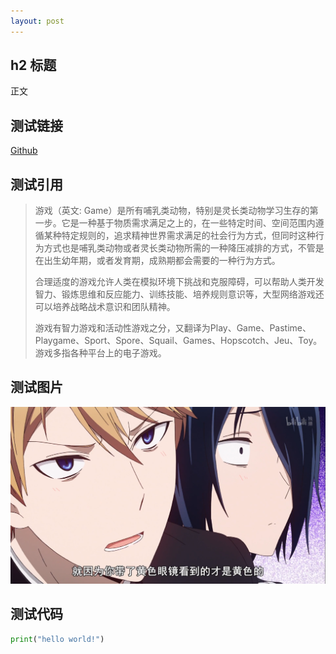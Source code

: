```yaml
---
layout: post
---
```

## h2 标题

正文

## 测试链接

[Github](https://github.com/)

## 测试引用

>游戏（英文: Game）是所有哺乳类动物，特别是灵长类动物学习生存的第一步。它是一种基于物质需求满足之上的，在一些特定时间、空间范围内遵循某种特定规则的，追求精神世界需求满足的社会行为方式，但同时这种行为方式也是哺乳类动物或者灵长类动物所需的一种降压减排的方式，不管是在出生幼年期，或者发育期，成熟期都会需要的一种行为方式。
>
>合理适度的游戏允许人类在模拟环境下挑战和克服障碍，可以帮助人类开发智力、锻炼思维和反应能力、训练技能、培养规则意识等，大型网络游戏还可以培养战略战术意识和团队精神。
>
>游戏有智力游戏和活动性游戏之分，又翻译为Play、Game、Pastime、Playgame、Sport、Spore、Squail、Games、Hopscotch、Jeu、Toy。游戏多指各种平台上的电子游戏。

## 测试图片

![黄色眼镜](/image/黄色眼镜.png)

## 测试代码

```python
print("hello world!")
```

